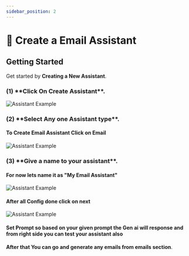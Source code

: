 ```yaml
---
sidebar_position: 2
---
```


# 🤖 Create a Email Assistant

## Getting Started

Get started by **Creating a New Assistant**.

 <h3> (1) **Click On Create Assistant**.</h3>

![Assistant Example](/img/Create-Assistant.jpg)

 <h3> (2) **Select Any one Assistant type**.</h3>
 <h4> To Create Email Assistant Click on Email</h4>

![Assistant Example](/img/Voice-Assistant.jpg)
<h3> (3) **Give a name to your assistant**.</h3>
<h4> For now lets name it as "My Email Assistant"</h4>

![Assistant Example](/img/email.jpg)

<h4>After all Config done click on next</h4>

![Assistant Example](/img/email-prompt.jpg)

<h4>Set Prompt so based on your given prompt the Gen ai will response 
   and from right side you can test your assistant also</h4>

**After that You can go and generate any emails from emails section**.


